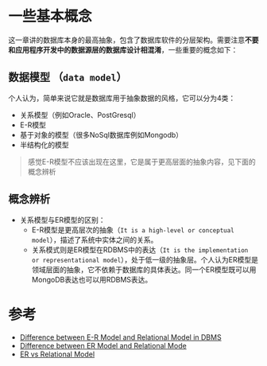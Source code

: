 # 一些基本概念

这一章讲的数据库本身的最高抽象，包含了数据库软件的分层架构。需要注意**不要和应用程序开发中的数据源层的数据库设计相混淆**，一些重要的概念如下：




##  数据模型 （`data model`）

个人认为，简单来说它就是数据库用于抽象数据的风格，它可以分为4类：
* 关系模型（例如Oracle、PostGresql）
* E-R模型
* 基于对象的模型（很多NoSql数据库例如Mongodb） 
* 半结构化的模型

> 感觉E-R模型不应该出现在这里，它是属于更高层面的抽象内容，见下面的概念辨析





## 概念辨析

*  关系模型与ER模型的区别：
   *  E-R模型是更高层次的抽象（`It is a high-level or conceptual model`），描述了系统中实体之间的关系。
   *  关系模式则是ER模型在RDBMS中的表达（`It is the implementation or representational model`），处于低一级的抽象层。个人认为ER模型是领域层面的抽象，它不依赖于数据库的具体表达。同一个ER模型既可以用MongoDB表达也可以用RDBMS表达。


# 参考

* [Difference between E-R Model and Relational Model in DBMS](https://www.geeksforgeeks.org/difference-between-e-r-model-and-relational-model-in-dbms/)
* [Difference between ER Model and Relational Mode](https://www.javatpoint.com/er-model-vs-relational-model)
* [ER vs Relational Model](https://www.codingninjas.com/studio/library/er-vs-relational-model)

